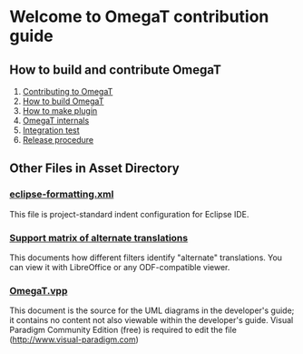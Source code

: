 # Welcome to OmegaT contribution guide

## How to build and contribute OmegaT

1. [Contributing to OmegaT](1.ContributingOmegaT.md)
2. [How to build OmegaT](2.HowToBuild.md)
3. [How to make plugin](3.HowToCreateFilterPlugin.md)
4. [OmegaT internals](4.DevelopersGuide.md)
5. [Integration test](5.IntegrationTest.md)
6. [Release procedure](6.Release.md)

## Other Files in Asset Directory

### [eclipse-formatting.xml](assets/eclipse-formatting.xml)

   This file is project-standard indent configuration for Eclipse IDE.

### [Support matrix of alternate translations](assets/MultipleTranslationFieldsForFilters.ods)

   This documents how different filters identify "alternate" translations. You can
   view it with LibreOffice or any ODF-compatible viewer.

### [OmegaT.vpp](assets/OmegaT.vpp)

   This document is the source for the UML diagrams in the developer's guide; it
   contains no content not also viewable within the developer's guide.
   Visual Paradigm Community Edition (free) is required to edit the file
   (http://www.visual-paradigm.com)
